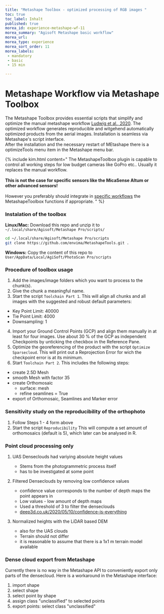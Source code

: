 ```yaml
---
title: "Metashape Toolbox - optimized processing of RGB images "
toc: true
toc_label: Inhalt
published: true
morea_id: experience-metashape-wf-11
morea_summary: "Agisoft Metashape basic workflow"
morea_url: 
morea_type: experience
morea_sort_order: 11
morea_labels:
 - mandatory
 - basic
 - 15 min

---
```


# Metashape Workflow via Metashape Toolbox

The Metashape Toolbox provides essential scripts that simplify and optimize the manual metashape workflow [Ludwig et al., 2020](https://www.mdpi.com/2072-4292/12/22/3831). The optimized workflow generates reproducible and witgehend automatically optimized products from the aerial images. Installation is seamless via Metashape's script interface.  
After the installation and the necessary restart of MEtashape there is a optimizeTools menu item in the Metashape menu bar. 

{% include kim.html content="
The MetashapeToolbox plugin is capable to control all working steps for low budget cameras like GoPro etc.. Usually it replaces the manual workflow.
<br><br>
**This is not the case for specific sensors like the MicaSense Altum or other advanced sensors!**
<br><br>
However you preferably should integrate in [specific workflows](https://agisoft.freshdesk.com/support/solutions/articles/31000148381-micasense-altum-processing-workflow-including-reflectance-calibration-in-agisoft-metashape-professi) the MetashapeToolbox functions if appropriate.
 " %}

### Instalation of the toolbox
**Linux/Mac:**
Download this repo and unzip it to `~/.local/share/Agisoft/Metashape Pro/scripts/`

```bash
cd ~/.local/share/Agisoft/Metashape Pro/scripts
git clone https://github.com/envima/MetashapeTools.git .
```
**Windows:**
Copy the content of this repo to `User/AppData/Local/AgiSoft/PhotoScan Pro/scripts`

### Procedure of toolbox usage

1. Add the images/image folders which you want to process to the chunk(s).
2. Give the chunk a meaningful name.
3. Start the script `Toolchain Part 1`. This will align all chunks and all images with the suggested and robust default parameters:
  - Key Point Limit: 40000
  - Tie Point Limit: 4000
  - Downsampling: 1

4. Import your Ground Control Points (GCP) and align them manually in at least for four images. Use about 30 % of the GCP as independent Checkpoints by unticking the checkbox in the Reference Pane.
5. Optimize the georeferencing of the product with the script `Optimize Sparsecloud`. This will print out a Reprojection Error for wich the checkpoint error is at its minimum.
6. Start `Toolchain Part 2`. This includes the following steps:
  * create 2.5D Mesh
  * smooth Mesh with factor 35
  * create Orthomosaic
	  * surface: mesh
	  * refine seamlines = True
  * export of Orthomosaic, Seamlines and Marker error


### Sensitivity study on the reproducibility of the orthophoto
1. Follow Steps 1 - 4 form above
2. Start the script `Reproducibility`
This will compute a set amount of orthomosaics (default is 5), which later can be analysed in R.


### Point cloud processing only
1. UAS Denseclouds had variying absolute height values
    - Stems from the photogrammetric process itself
    - has to be investigated at some point

2. Filtered Denseclouds by removing low confidence values
    - confidence value corresponds to the number of depth maps the point appears in
    - Low values - low amount of depth maps
    - Used a threshold of 3 to filter the denseclouds
    - [deep3d.co.uk/2020/05/10/confidence-is-everything](https://deep3d.co.uk/2020/05/10/confidence-is-everything/)

3. Normalized heights with the LiDAR based DEM
    - also for the UAS clouds
    - Terrain should not differ
    - it is reasonable to assume that there is a 1x1 m terrain model available


### Dense cloud export from Metashape

Currently there is no way in the Metashape API to conveniently export only parts of the densecloud. Here is a workaround in the Metashape interface:
1. import  shape
2. select shape
3. select point by shape
4. assign class "unclassified" to selected points
5. export points: select class "unclassified"

